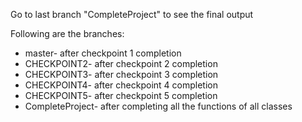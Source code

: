 Go to last branch "CompleteProject" to see the final output

Following are the branches:
<ul>
    <li> master- after checkpoint 1 completion</li>
    <li>CHECKPOINT2- after checkpoint 2 completion</li>
    <li>CHECKPOINT3- after checkpoint 3 completion</li>
    <li>CHECKPOINT4- after checkpoint 4 completion</li>
    <li>CHECKPOINT5- after checkpoint 5 completion</li>
    <li>CompleteProject- after completing all the functions of all classes</li>
<ul>    
